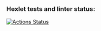 ### Hexlet tests and linter status:
[![Actions Status](https://github.com/Bomjarka/php-project-lvl1/workflows/hexlet-check/badge.svg)](https://github.com/Bomjarka/php-project-lvl1/actions)